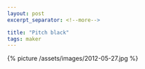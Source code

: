 ```yaml
---
layout: post
excerpt_separator: <!--more-->

title: "Pitch black"
tags: maker
---
```


{% picture /assets/images/2012-05-27.jpg %}
<!--more-->